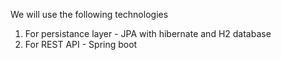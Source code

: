 We will use the following technologies
1. For persistance layer - JPA with hibernate and H2 database
2. For REST API - Spring boot